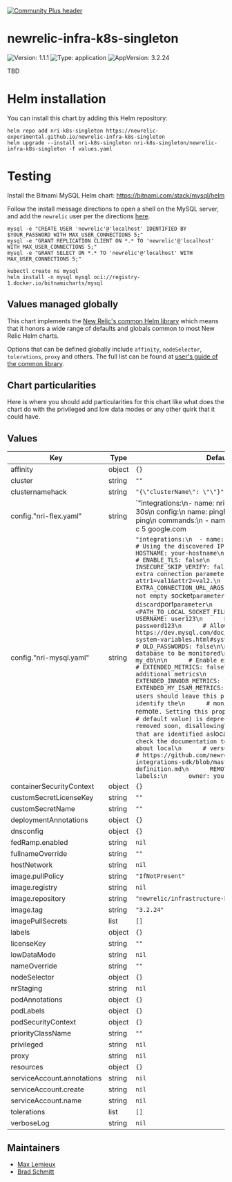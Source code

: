 [![Community Plus header](https://github.com/newrelic/opensource-website/raw/master/src/images/categories/Community_Plus.png)](https://opensource.newrelic.com/oss-category/#community-plus)

# newrelic-infra-k8s-singleton

![Version: 1.1.1](https://img.shields.io/badge/Version-1.1.1-informational?style=flat-square) ![Type: application](https://img.shields.io/badge/Type-application-informational?style=flat-square) ![AppVersion: 3.2.24](https://img.shields.io/badge/AppVersion-3.2.24-informational?style=flat-square)

TBD

# Helm installation

You can install this chart by adding this Helm repository:

```shell
helm repo add nri-k8s-singleton https://newrelic-experimental.github.io/newrelic-infra-k8s-singleton
helm upgrade --install nri-k8s-singleton nri-k8s-singleton/newrelic-infra-k8s-singleton -f values.yaml
```

# Testing

Install the Bitnami MySQL Helm chart: https://bitnami.com/stack/mysql/helm

Follow the install message directions to open a shell on the MySQL server, and add the `newrelic` user per the directions [here](https://docs.newrelic.com/install/mysql/#enable-your-mysql-server-3).

```
mysql -e "CREATE USER 'newrelic'@'localhost' IDENTIFIED BY $YOUR_PASSWORD WITH MAX_USER_CONNECTIONS 5;"
mysql -e "GRANT REPLICATION CLIENT ON *.* TO 'newrelic'@'localhost' WITH MAX_USER_CONNECTIONS 5;"
mysql -e "GRANT SELECT ON *.* TO 'newrelic'@'localhost' WITH MAX_USER_CONNECTIONS 5;"
```

```
kubectl create ns mysql
helm install -n mysql mysql oci://registry-1.docker.io/bitnamicharts/mysql
```

## Values managed globally

This chart implements the [New Relic's common Helm library](https://github.com/newrelic/helm-charts/tree/master/library/common-library) which
means that it honors a wide range of defaults and globals common to most New Relic Helm charts.

Options that can be defined globally include `affinity`, `nodeSelector`, `tolerations`, `proxy` and others. The full list can be found at
[user's guide of the common library](https://github.com/newrelic/helm-charts/blob/master/library/common-library/README.md).

## Chart particularities

Here is where you should add particularities for this chart like what does the chart do with the privileged and
low data modes or any other quirk that it could have.

## Values

| Key | Type | Default | Description |
|-----|------|---------|-------------|
| affinity | object | `{}` |  |
| cluster | string | `""` |  |
| clusternamehack | string | `"{\"clusterName\": \"\"}"` |  |
| config."nri-flex.yaml" | string | `"integrations:\n- name: nri-flex\n  # interval: 30s\n  config:\n    name: pingFlex\n    apis:\n      - name: ping\n        commands:\n          - name: google\n            run: ping -c 5 google.com || true\n            split_output: statistics ---\n            regex_matches:\n              - expression: ([0-9]+\\.?[0-9]+)\\/([0-9]+\\.?[0-9]+)\\/([0-9]+\\.?[0-9]+)\n                keys: [min, avg, max]\n                ### there are two different variants for the packet statistics returned, below allows support for both\n              - expression: (\\d+) packets transmitted, (\\d+) packets received, (\\S+)% packet loss\n                keys: [packetsTransmitted, packetsReceived, packetLoss]\n              - expression: (\\d+) packets transmitted, (\\d+) received, (\\d+)% packet loss, time (\\d+)\n                keys:\n                  [packetsTransmitted, packetsReceived, packetLoss, timeMs]\n        custom_attributes:\n          url: google.com\n"` |  |
| config."nri-mysql.yaml" | string | `"integrations:\n  - name: nri-mysql\n    env:\n      # Using the discovered IP as the host address\n      HOSTNAME: your-hostname\n      PORT: 3306\n      # ENABLE_TLS: false\n      # INSECURE_SKIP_VERIFY: false\n      # Specify extra connection parameters as attr1=val1&attr2=val2.\n      # EXTRA_CONNECTION_URL_ARGS: \"\"\n\n      # If not empty `socket` parameter will discard `port` parameter\n      # SOCKET: <PATH_TO_LOCAL_SOCKET_FILE_NAME>\n      USERNAME: user123\n      PASSWORD: password123\n      # Allow old password https://dev.mysql.com/doc/refman/5.6/en/server-system-variables.html#sysvar_old_passwords\n      # OLD_PASSWORDS: false\n\n      # Name of the database to be monitored\n      DATABASE: my_db\n\n      # Enable extended metrics\n      # EXTENDED_METRICS: false\n\n      # Enable additional metrics\n      # EXTENDED_INNODB_METRICS: false\n      # EXTENDED_MY_ISAM_METRICS: false\n\n      # New users should leave this property as `true`, to identify the\n      # monitored entities as `remote`. Setting this property to `false` (the\n      # default value) is deprecated and will be removed soon, disallowing\n      # entities that are identified as `local`.\n      # Please check the documentation to get more information about local\n      # versus remote entities:\n      # https://github.com/newrelic/infra-integrations-sdk/blob/master/docs/entity-definition.md\n      REMOTE_MONITORING: true\n    labels:\n      owner: your_name\n"` |  |
| containerSecurityContext | object | `{}` |  |
| customSecretLicenseKey | string | `""` |  |
| customSecretName | string | `""` |  |
| deploymentAnnotations | object | `{}` |  |
| dnsconfig | object | `{}` |  |
| fedRamp.enabled | string | `nil` |  |
| fullnameOverride | string | `""` |  |
| hostNetwork | string | `nil` |  |
| image.pullPolicy | string | `"IfNotPresent"` |  |
| image.registry | string | `nil` |  |
| image.repository | string | `"newrelic/infrastructure-bundle"` |  |
| image.tag | string | `"3.2.24"` |  |
| imagePullSecrets | list | `[]` |  |
| labels | object | `{}` |  |
| licenseKey | string | `""` |  |
| lowDataMode | string | `nil` |  |
| nameOverride | string | `""` |  |
| nodeSelector | object | `{}` |  |
| nrStaging | string | `nil` |  |
| podAnnotations | object | `{}` |  |
| podLabels | object | `{}` |  |
| podSecurityContext | object | `{}` |  |
| priorityClassName | string | `""` |  |
| privileged | string | `nil` |  |
| proxy | string | `nil` |  |
| resources | object | `{}` |  |
| serviceAccount.annotations | string | `nil` |  |
| serviceAccount.create | string | `nil` |  |
| serviceAccount.name | string | `nil` |  |
| tolerations | list | `[]` |  |
| verboseLog | string | `nil` |  |

## Maintainers

* [Max Lemieux](https://github.com/maxlemieux)
* [Brad Schmitt](https://github.com/bpschmitt)
